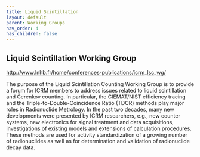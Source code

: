 ```yaml
---
title: Liquid Scintillation
layout: default
parent: Working Groups
nav_order: 4
has_children: false
---
```


## Liquid Scintillation Working Group

<http://www.lnhb.fr/home/conferences-publications/icrm_lsc_wg/>

<span id="LST"></span>

The purpose of the Liquid Scintillation Counting Working Group is to provide a
forum for ICRM members to address issues related to liquid scintillation and
Čerenkov counting. In particular, the CIEMAT/NIST efficiency tracing and the
Triple-to-Double-Coincidence Ratio (TDCR) methods play major roles in
Radionuclide Metrology. In the past two decades, many new developments were
presented by ICRM researchers, e.g., new counter systems, new electronics for
signal treatment and data acquisitions, investigations of existing models and
extensions of calculation procedures. These methods are used for activity
standardization of a growing number of radionuclides as well as for
determination and validation of radionuclide decay data.
